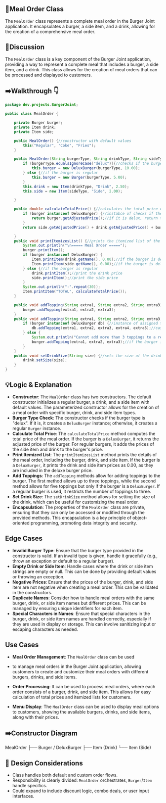 ## 📌Meal Order Class
The `MealOrder` class represents a complete meal order in the Burger Joint application. It encapsulates a burger, a side item, and a drink, allowing for the creation of a comprehensive meal order.

## 💭Discussion
The `MealOrder` class is a key component of the Burger Joint application, providing a way to represent a complete meal that includes a burger, a side item, and a drink. This class allows for the creation of meal orders that can be processed and displayed to customers.

## ➡️Walkthrough 👇
```java
package dev.projects.BurgerJoint;

public class MealOrder {

    private Burger burger;
    private Item drink;
    private Item side;

    public MealOrder() {//constructor with default values
        this("Regular", "Coke", "Fries");
    }

    public MealOrder(String burgerType, String drinkType, String sideType) {//constructor with parameters
        if (burgerType.equalsIgnoreCase("delux")){//checks if the burger is delux
            this.burger = new DeluxBurger(burgerType, 10.00);
        } else {//if the burger is regular
            this.burger = new Burger(burgerType, 5.00);
        }
        this.drink = new Item(drinkType, "Drink", 2.50);
        this.side = new Item(sideType, "Side", 2.00);

    }

    public double calculateTotalPrice() {//calculates the total price of the meal order
        if (burger instanceof DeluxBurger) {//instabce of checks if the burger is delux
            return burger.getAdjustedPrice();//if it is delux, return the burger price
        }
        return side.getAdjustedPrice() + drink.getAdjustedPrice() + burger.getAdjustedPrice();

    }
    public void printItemizesList() {//prints the itemized list of the meal order
        System.out.println("\n===== Meal Order =====");
        burger.printItem();
        if (burger instanceof DeluxBurger) {
            Item.printItem(drink.getName(), 0.00);//if the burger is delux, print the drink price as 0.00
            Item.printItem(side.getName(), 0.00);//if the burger is delux, print the side price as 0.00
        } else {//if the burger is regular
            drink.printItem();//print the drink price
            side.printItem();//print the side price
        }
        System.out.println("-".repeat(30));
        Item.printItem("TOTAL", calculateTotalPrice());
    }

    public void addTopping(String extra1, String extra2, String extra3) {//adds toppings to the burger
        burger.addTopping(extra1, extra2, extra3);
    }
    public void addTopping(String extra1, String extra2, String extra3, String extra4,String extra5) {
        if (burger instanceof DeluxBurger db) {//instance of assigned to db&# checks if the burger is delux
            db.addTopping(extra1, extra2, extra3, extra4, extra5);//cast the burger to delux burger and add toppings
        } else {
            System.out.println("Cannot add more than 3 toppings to a regular burger.");
            burger.addTopping(extra1, extra2, extra3);//if the burger is regular, add the toppings
        }
    }
    public void setDrinkSize(String size) {//sets the size of the drink
        drink.setSize(size);
    }
}
```

## 💡Logic & Explanation
- **Constructor**: The `MealOrder` class has two constructors. The default constructor initializes a regular burger, a drink, and a side item with default values. The parameterized constructor allows for the creation of a meal order with specific burger, drink, and side item types.
- **Burger Type Check**: The constructor checks if the burger type is "delux". If it is, it creates a `DeluxBurger` instance; otherwise, it creates a regular `Burger` instance.
- **Calculate Total Price**: The `calculateTotalPrice` method computes the total price of the meal order. If the burger is a `DeluxBurger`, it returns the adjusted price of the burger. For regular burgers, it adds the prices of the side item and drink to the burger's price.
- **Print Itemized List**: The `printItemizesList` method prints the details of the meal order, including the burger, drink, and side item. If the burger is a `DeluxBurger`, it prints the drink and side item prices as 0.00, as they are included in the deluxe burger price.
- **Add Toppings**: The `addTopping` methods allow for adding toppings to the burger. The first method allows up to three toppings, while the second method allows for five toppings but only if the burger is a `DeluxBurger`. If a regular burger is used, it restricts the number of toppings to three.
- **Set Drink Size**: The `setDrinkSize` method allows for setting the size of the drink, which can be useful for customizing the meal order.
- **Encapsulation**: The properties of the `MealOrder` class are private, ensuring that they can only be accessed or modified through the provided methods. This encapsulation is a key principle of object-oriented programming, promoting data integrity and security.

## Edge Cases
- **Invalid Burger Type**: Ensure that the burger type provided in the constructor is valid. If an invalid type is given, handle it gracefully (e.g., throw an exception or default to a regular burger).
- **Empty Drink or Side Item**: Handle cases where the drink or side item strings are empty or null. This can be done by providing default values or throwing an exception.
- **Negative Prices**: Ensure that the prices of the burger, drink, and side item are not negative when creating a meal order. This can be validated in the constructors.
- **Duplicate Names**: Consider how to handle meal orders with the same burger, drink, or side item names but different prices. This can be managed by ensuring unique identifiers for each item.
- **Special Characters in Names**: Ensure that special characters in the burger, drink, or side item names are handled correctly, especially if they are used in display or storage. This can involve sanitizing input or escaping characters as needed.

## Use Cases
- **Meal Order Management**: The `MealOrder` class can be used
- to manage meal orders in the Burger Joint application, allowing customers to create and customize their meal orders with different burgers, drinks, and side items.

- **Order Processing**: It can be used to process meal orders, where each order consists of a burger, drink, and side item. This allows for easy calculation of total prices and itemized lists for customers.
- **Menu Display**: The `MealOrder` class can be used to display meal options to customers, showing the available burgers, drinks, and side items, along with their prices.

## ➡️Constructor Diagram
MealOrder
├── Burger / DeluxBurger
├── Item (Drink)
└── Item (Side)


## 🧠 Design Considerations
- Class handles both default and custom order flows.
- Responsibility is clearly divided: `MealOrder` orchestrates, `Burger`/`Item` handle specifics.
- Could expand to include discount logic, combo deals, or user input interfaces.

